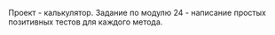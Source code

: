 Проект - калькулятор. 
Задание по модулю 24 - написание простых позитивных тестов для каждого метода.
